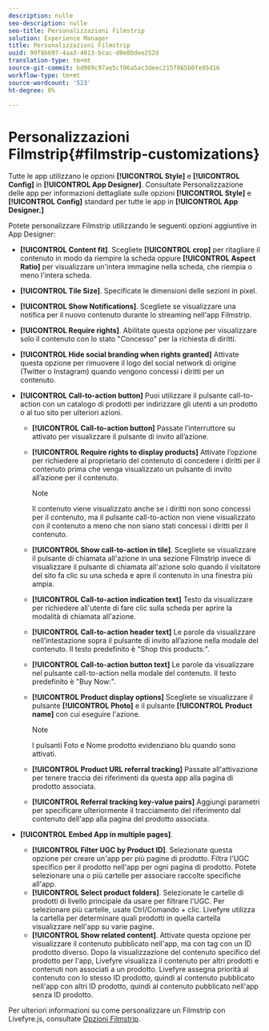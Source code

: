 ```yaml
---
description: nulle
seo-description: nulle
seo-title: Personalizzazioni Filmstrip
solution: Experience Manager
title: Personalizzazioni Filmstrip
uuid: 99f8b697-4aa3-4813-bcac-d0e0bdee252d
translation-type: tm+mt
source-git-commit: bd989c97ae5cf06a5ac3deec215f865b0fe95d16
workflow-type: tm+mt
source-wordcount: '523'
ht-degree: 0%

---
```



# Personalizzazioni Filmstrip{#filmstrip-customizations}

Tutte le app utilizzano le opzioni **[!UICONTROL Style]** e **[!UICONTROL Config]** in **[!UICONTROL App Designer]**. Consultate Personalizzazione delle app per informazioni dettagliate sulle opzioni **[!UICONTROL Style]** e **[!UICONTROL Config]** standard per tutte le app in **[!UICONTROL App Designer.]**

Potete personalizzare Filmstrip utilizzando le seguenti opzioni aggiuntive in App Designer:

* **[!UICONTROL Content fit]**. Scegliete **[!UICONTROL crop]** per ritagliare il contenuto in modo da riempire la scheda oppure **[!UICONTROL Aspect Ratio]** per visualizzare un&#39;intera immagine nella scheda, che riempia o meno l&#39;intera scheda.
* **[!UICONTROL Tile Size]**. Specificate le dimensioni delle sezioni in pixel.
* **[!UICONTROL Show Notifications]**. Scegliete se visualizzare una notifica per il nuovo contenuto durante lo streaming nell&#39;app Filmstrip.
* **[!UICONTROL Require rights]**. Abilitate questa opzione per visualizzare solo il contenuto con lo stato &quot;Concesso&quot; per la richiesta di diritti.
* **[!UICONTROL Hide social branding when rights granted]** Attivate questa opzione per rimuovere il logo del social network di origine (Twitter o Instagram) quando vengono concessi i diritti per un contenuto.
* **[!UICONTROL Call-to-action button]** Puoi utilizzare il pulsante call-to-action con un catalogo di prodotti per indirizzare gli utenti a un prodotto o al tuo sito per ulteriori azioni.

   * **[!UICONTROL Call-to-action button]** Passate l’interruttore su attivato per visualizzare il pulsante di invito all’azione.
   * **[!UICONTROL Require rights to display products]** Attivate l’opzione per richiedere al proprietario del contenuto di concedere i diritti per il contenuto prima che venga visualizzato un pulsante di invito all’azione per il contenuto.

      >[!NOTE]
      >
      >Il contenuto viene visualizzato anche se i diritti non sono concessi per il contenuto, ma il pulsante call-to-action non viene visualizzato con il contenuto a meno che non siano stati concessi i diritti per il contenuto.

   * **[!UICONTROL Show call-to-action in tile]**. Scegliete se visualizzare il pulsante di chiamata all&#39;azione in una sezione Filmstrip invece di visualizzare il pulsante di chiamata all&#39;azione solo quando il visitatore del sito fa clic su una scheda e apre il contenuto in una finestra più ampia.
   * **[!UICONTROL Call-to-action indication text]** Testo da visualizzare per richiedere all&#39;utente di fare clic sulla scheda per aprire la modalità di chiamata all&#39;azione.
   * **[!UICONTROL Call-to-action header text]** Le parole da visualizzare nell’intestazione sopra il pulsante di invito all’azione nella modale del contenuto. Il testo predefinito è &quot;Shop this products:&quot;.
   * **[!UICONTROL Call-to-action button text]** Le parole da visualizzare nel pulsante call-to-action nella modale del contenuto. Il testo predefinito è &quot;Buy Now:&quot;.
   * **[!UICONTROL Product display options]** Scegliete se visualizzare il pulsante  **[!UICONTROL Photo]** e il pulsante  **[!UICONTROL Product name]** con cui eseguire l&#39;azione.

      >[!NOTE]
      >
      >I pulsanti Foto e Nome prodotto evidenziano blu quando sono attivati.

   * **[!UICONTROL Product URL referral tracking]** Passate all&#39;attivazione per tenere traccia dei riferimenti da questa app alla pagina di prodotto associata.
   * **[!UICONTROL Referral tracking key-value pairs]** Aggiungi parametri per specificare ulteriormente il tracciamento del riferimento dal contenuto dell&#39;app alla pagina del prodotto associata.

* **[!UICONTROL Embed App in multiple pages]**.

   * **[!UICONTROL Filter UGC by Product ID]**. Selezionate questa opzione per creare un&#39;app per più pagine di prodotto. Filtra l&#39;UGC specifico per il prodotto nell&#39;app per ogni pagina di prodotto. Potete selezionare una o più cartelle per associare raccolte specifiche all&#39;app.
   * **[!UICONTROL Select product folders]**. Selezionate le cartelle di prodotti di livello principale da usare per filtrare l’UGC. Per selezionare più cartelle, usate Ctrl/Comando + clic. Livefyre utilizza la cartella per determinare quali prodotti in quella cartella visualizzare nell&#39;app su varie pagine.
   * **[!UICONTROL Show related content]**. Attivate questa opzione per visualizzare il contenuto pubblicato nell&#39;app, ma con tag con un ID prodotto diverso. Dopo la visualizzazione del contenuto specifico del prodotto per l&#39;app, Livefyre visualizza il contenuto per altri prodotti e contenuti non associati a un prodotto. Livefyre assegna priorità al contenuto con lo stesso ID prodotto, quindi al contenuto pubblicato nell&#39;app con altri ID prodotto, quindi al contenuto pubblicato nell&#39;app senza ID prodotto.

Per ulteriori informazioni su come personalizzare un Filmstrip con Livefyre.js, consultate [Opzioni Filmstrip](/help/implementation/c-getting-started/c-implementation-process/c-using-livefyre.js-to-create-customize-and-use-apps-on-your-site.md).

